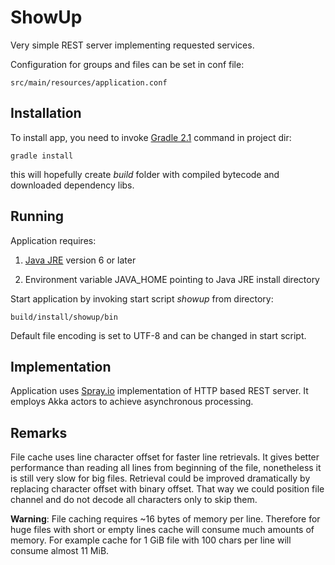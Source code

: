 ShowUp
======

Very simple REST server implementing requested services.

Configuration for groups and files can be set in conf file:

    src/main/resources/application.conf

Installation
------------
To install app, you need to invoke [Gradle 2.1](http://www.gradle.org/) command in project dir:

    gradle install

this will hopefully create _build_ folder with compiled bytecode and downloaded dependency libs.

Running
-------
Application requires:

1. [Java JRE](http://www.oracle.com/technetwork/java/javase/downloads/index.html) version 6 or later

2. Environment variable JAVA_HOME pointing to Java JRE install directory

Start application by invoking start script _showup_ from directory:    

    build/install/showup/bin

Default file encoding is set to UTF-8 and can be changed in start script.

Implementation
--------------
Application uses [Spray.io](http://spray.io/) implementation of HTTP based REST server.
It employs Akka actors to achieve asynchronous processing.

Remarks
-------
File cache uses line character offset for faster line retrievals. It gives better performance than reading all lines
from beginning of the file, nonetheless it is still very slow for big files. Retrieval could be improved dramatically
by replacing character offset with binary offset. That way we could position file channel and do not decode all
characters only to skip them.

**Warning**: File caching requires ~16 bytes of memory per line. Therefore for huge files with short or empty
lines cache will consume much amounts of memory. For example cache for 1 GiB file with 100 chars per line will consume
almost 11 MiB.
